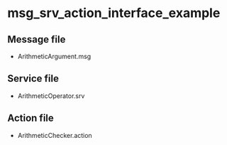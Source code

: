 # msg_srv_action_interface_example

## Message file
- ArithmeticArgument.msg

## Service file
- ArithmeticOperator.srv

## Action file
- ArithmeticChecker.action
